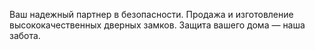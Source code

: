 <p>Ваш надежный партнер в безопасности. Продажа и изготовление высококачественных дверных замков. Защита вашего дома — наша забота.</p>